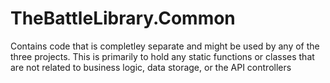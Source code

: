 # TheBattleLibrary.Common

Contains code that is completley separate and might be used by any of the three projects. This is primarily to hold any static functions or classes that are not related to business logic, data storage, or the API controllers